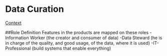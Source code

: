# Data Curation
[Context](https://github.com/Fleid/SQLSat-Paris-2014---DQS-MDS-PreConf/blob/master/README.md)

##Role Definition
Features in the products are mapped on these roles
-Information Worker (the creator and consumer of data)
-Data Steward (he is in charge of the quality, and good usage, of the data, where it is used)
-IT-Professional (build systems that enable everything)
